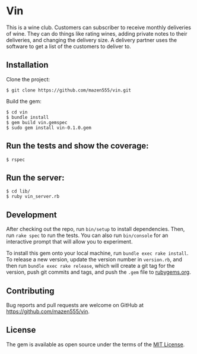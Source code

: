 # Vin

This is a wine club. Customers can subscriber to receive monthly deliveries of wine. They can do things like rating wines, adding private notes to their deliveries, and changing the delivery size. A delivery partner uses the software to get a list of the customers to deliver to.

## Installation

Clone the project:

    $ git clone https://github.com/mazen555/vin.git

Build the gem:

    $ cd vin
    $ bundle install
    $ gem build vin.gemspec	
    $ sudo gem install vin-0.1.0.gem

## Run the tests and show the coverage:

    $ rspec

## Run the server:

    $ cd lib/
    $ ruby vin_server.rb


## Development

After checking out the repo, run `bin/setup` to install dependencies. Then, run `rake spec` to run the tests. You can also run `bin/console` for an interactive prompt that will allow you to experiment.

To install this gem onto your local machine, run `bundle exec rake install`. To release a new version, update the version number in `version.rb`, and then run `bundle exec rake release`, which will create a git tag for the version, push git commits and tags, and push the `.gem` file to [rubygems.org](https://rubygems.org).

## Contributing

Bug reports and pull requests are welcome on GitHub at https://github.com/mazen555/vin.


## License

The gem is available as open source under the terms of the [MIT License](http://opensource.org/licenses/MIT).

